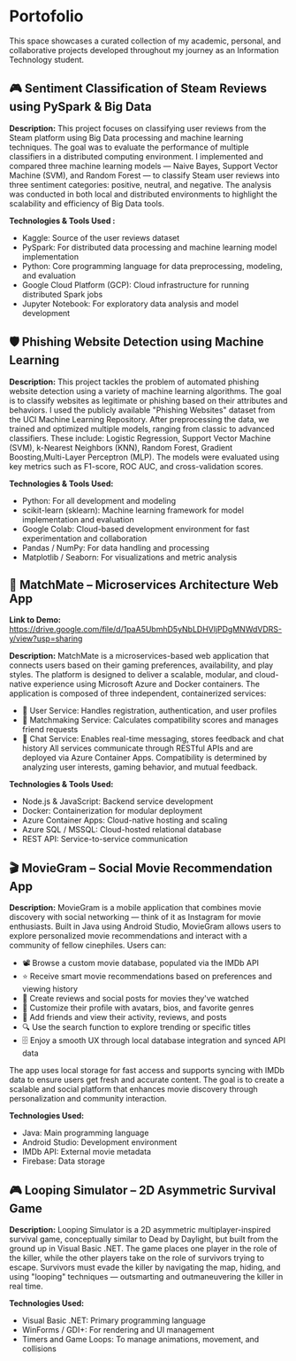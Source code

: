 # Portofolio
This space showcases a curated collection of my academic, personal, and collaborative projects developed throughout my journey as an Information Technology student.

## 🎮 Sentiment Classification of Steam Reviews using PySpark & Big Data

**Description:** This project focuses on classifying user reviews from the Steam platform using Big Data processing and machine learning techniques. The goal was to evaluate the performance of multiple classifiers in a distributed computing environment. I implemented and compared three machine learning models — Naive Bayes, Support Vector Machine (SVM), and Random Forest — to classify Steam user reviews into three sentiment categories: positive, neutral, and negative. The analysis was conducted in both local and distributed environments to highlight the scalability and efficiency of Big Data tools.

**Technologies & Tools Used :**
- Kaggle: Source of the user reviews dataset
- PySpark: For distributed data processing and machine learning model implementation
- Python: Core programming language for data preprocessing, modeling, and evaluation
- Google Cloud Platform (GCP): Cloud infrastructure for running distributed Spark jobs
- Jupyter Notebook: For exploratory data analysis and model development

## 🛡️ Phishing Website Detection using Machine Learning

**Description:** This project tackles the problem of automated phishing website detection using a variety of machine learning algorithms. The goal is to classify websites as legitimate or phishing based on their attributes and behaviors. I used the publicly available "Phishing Websites" dataset from the UCI Machine Learning Repository. After preprocessing the data, we trained and optimized multiple models, ranging from classic to advanced classifiers. These include: Logistic Regression, Support Vector Machine (SVM), k-Nearest Neighbors (KNN), Random Forest, Gradient Boosting,Multi-Layer Perceptron (MLP). The models were evaluated using key metrics such as F1-score, ROC AUC, and cross-validation scores.

**Technologies & Tools Used:**
- Python: For all development and modeling
- scikit-learn (sklearn): Machine learning framework for model implementation and evaluation
- Google Colab: Cloud-based development environment for fast experimentation and collaboration
- Pandas / NumPy: For data handling and processing
- Matplotlib / Seaborn: For visualizations and metric analysis

## 💬 MatchMate – Microservices Architecture Web App

**Link to Demo:** https://drive.google.com/file/d/1paA5UbmhD5yNbLDHVljPDgMNWdVDRS-y/view?usp=sharing

**Description:** MatchMate is a microservices-based web application that connects users based on their gaming preferences, availability, and play styles. The platform is designed to deliver a scalable, modular, and cloud-native experience using Microsoft Azure and Docker containers.
The application is composed of three independent, containerized services:
- 🧾 User Service: Handles registration, authentication, and user profiles
- 🎯 Matchmaking Service: Calculates compatibility scores and manages friend requests
- 💬 Chat Service: Enables real-time messaging, stores feedback and chat history
All services communicate through RESTful APIs and are deployed via Azure Container Apps. Compatibility is determined by analyzing user interests, gaming behavior, and mutual feedback.

**Technologies & Tools Used:**
- Node.js & JavaScript: Backend service development
- Docker: Containerization for modular deployment
- Azure Container Apps: Cloud-native hosting and scaling
- Azure SQL / MSSQL: Cloud-hosted relational database
- REST API: Service-to-service communication

## 🎬 MovieGram – Social Movie Recommendation App

**Description:** MovieGram is a mobile application that combines movie discovery with social networking — think of it as Instagram for movie enthusiasts. Built in Java using Android Studio, MovieGram allows users to explore personalized movie recommendations and interact with a community of fellow cinephiles.
Users can:
- 📽️ Browse a custom movie database, populated via the IMDb API
- ⭐ Receive smart movie recommendations based on preferences and viewing history
- 📝 Create reviews and social posts for movies they've watched
- 👤 Customize their profile with avatars, bios, and favorite genres
- 🤝 Add friends and view their activity, reviews, and posts
- 🔍 Use the search function to explore trending or specific titles
- 🗄️ Enjoy a smooth UX through local database integration and synced API data

The app uses local storage for fast access and supports syncing with IMDb data to ensure users get fresh and accurate content. The goal is to create a scalable and social platform that enhances movie discovery through personalization and community interaction.

**Technologies Used:**
- Java: Main programming language
- Android Studio: Development environment
- IMDb API: External movie metadata
- Firebase: Data storage

## 🎮 Looping Simulator – 2D Asymmetric Survival Game

**Description:** Looping Simulator is a 2D asymmetric multiplayer-inspired survival game, conceptually similar to Dead by Daylight, but built from the ground up in Visual Basic .NET. The game places one player in the role of the killer, while the other players take on the role of survivors trying to escape. Survivors must evade the killer by navigating the map, hiding, and using "looping" techniques — outsmarting and outmaneuvering the killer in real time.

**Technologies Used:** 
- Visual Basic .NET: Primary programming language
- WinForms / GDI+: For rendering and UI management
- Timers and Game Loops: To manage animations, movement, and collisions
